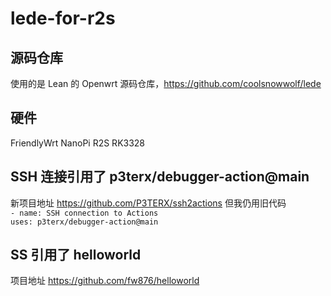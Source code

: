 # lede-for-r2s
## 源码仓库
使用的是 Lean 的 Openwrt 源码仓库，https://github.com/coolsnowwolf/lede

## 硬件
FriendlyWrt NanoPi R2S RK3328

## SSH 连接引用了 p3terx/debugger-action@main
新项目地址 https://github.com/P3TERX/ssh2actions
但我仍用旧代码<br>
<code>- name: SSH connection to Actions</code>
<code>  uses: p3terx/debugger-action@main</code>

## SS 引用了 helloworld
项目地址 https://github.com/fw876/helloworld
